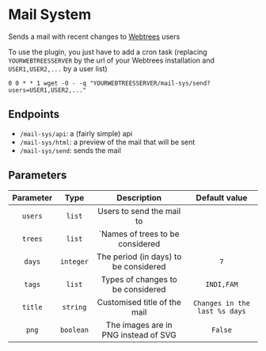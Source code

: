 # Mail System
Sends a mail with recent changes to [Webtrees](https://github.com/fisharebest/webtrees) users

To use the plugin, you just have to add a cron task (replacing `YOURWEBTREESSERVER` by the url of your Webtrees installation and `USER1,USER2,...` by a user list)
```
0 0 * * 1 wget -O - -q "YOURWEBTREESSERVER/mail-sys/send?users=USER1,USER2,..."
```

## Endpoints

* `/mail-sys/api`: a (fairly simple) api
* `/mail-sys/html`: a preview of the mail that will be sent
* `/mail-sys/send`: sends the mail

## Parameters

| Parameter |   Type    |              Description              |         Default value         |
|:---------:|:---------:|:-------------------------------------:|:-----------------------------:|
|  `users`  |  `list`   |       Users to send the mail to       |                               |
|  `trees`  |  `list`   |   `Names of trees to be considered    |                               |
|  `days`   | `integer` | The period (in days) to be considered |              `7`              |
|  `tags`   |  `list`   |   Types of changes to be considered   |          `INDI,FAM`           |
|  `title`  | `string`  |     Customised title of the mail      | `Changes in the last %s days` |
|   `png`   | `boolean` | The images are in PNG instead of SVG  |            `False`            |
